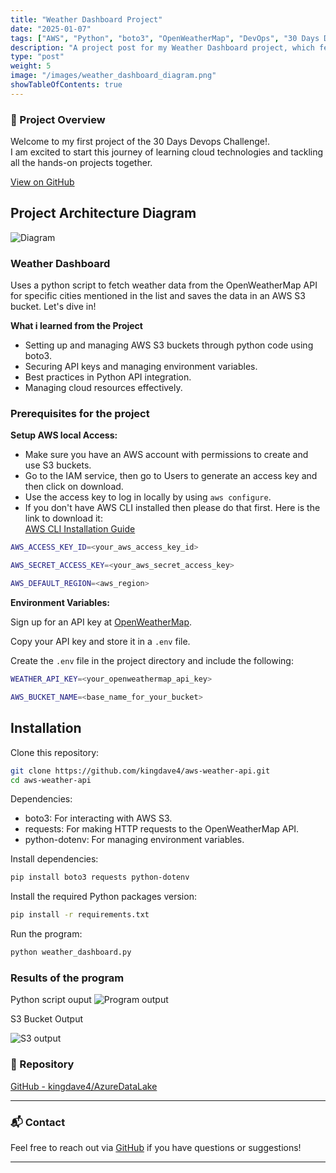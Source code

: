 ```yaml
---
title: "Weather Dashboard Project"
date: "2025-01-07"
tags: ["AWS", "Python", "boto3", "OpenWeatherMap", "DevOps", "30 Days DevOps Challenge"]
description: "A project post for my Weather Dashboard project, which fetches weather data from the OpenWeatherMap API and saves it to an AWS S3 bucket using Python and boto3."
type: "post"
weight: 5
image: "/images/weather_dashboard_diagram.png"
showTableOfContents: true
---
```


### 🌟 Project Overview

Welcome to my first project of the 30 Days Devops Challenge!.  
I am excited to start this journey of learning cloud technologies and tackling all the hands-on projects together.

[View on GitHub](https://github.com/kingdave4/aws-weather-api.git)


## Project Architecture Diagram

![Diagram ](/images/weather_dashboard_diagram.png)

### Weather Dashboard

Uses a python script to fetch weather data from the OpenWeatherMap API for specific cities mentioned in the list and saves the data in an AWS S3 bucket. Let's dive in!

**What i learned from the Project**

- Setting up and managing AWS S3 buckets through python code using boto3.
- Securing API keys and managing environment variables.
- Best practices in Python API integration.
- Managing cloud resources effectively.

### Prerequisites for the project

**Setup AWS local Access:**
- Make sure you have an AWS account with permissions to create and use S3 buckets.
- Go to the IAM service, then go to Users to generate an access key and then click on download.
- Use the access key to log in locally by using `aws configure`.
- If you don't have AWS CLI installed then please do that first. Here is the link to download it:  
  [AWS CLI Installation Guide](https://docs.aws.amazon.com/cli/latest/userguide/getting-started-install.html)

```bash
AWS_ACCESS_KEY_ID=<your_aws_access_key_id> 

AWS_SECRET_ACCESS_KEY=<your_aws_secret_access_key> 

AWS_DEFAULT_REGION=<aws_region>
```

**Environment Variables:**

Sign up for an API key at [OpenWeatherMap](https://openweathermap.org).

Copy your API key and store it in a `.env` file.

Create the `.env` file in the project directory and include the following:

```bash
WEATHER_API_KEY=<your_openweathermap_api_key> 

AWS_BUCKET_NAME=<base_name_for_your_bucket>
```

## Installation

Clone this repository:

```bash
git clone https://github.com/kingdave4/aws-weather-api.git
cd aws-weather-api
```

Dependencies:

- boto3: For interacting with AWS S3.
- requests: For making HTTP requests to the OpenWeatherMap API.
- python-dotenv: For managing environment variables.


Install dependencies:

```bash
pip install boto3 requests python-dotenv
```

Install the required Python packages version:

```bash
pip install -r requirements.txt
```

Run the program:

```bash
python weather_dashboard.py
```
### Results of the program

Python script ouput
![Program output ](/images/weather_rn_dashbord.png)


S3 Bucket Output

![S3 output ](/images/s3bucke_weather_data.png)


### 📁 Repository

[GitHub - kingdave4/AzureDataLake](https://github.com/kingdave4/aws-weather-api.git)

---

### 📬 Contact

Feel free to reach out via [GitHub](https://github.com/kingdave4) if you have questions or suggestions!

---
